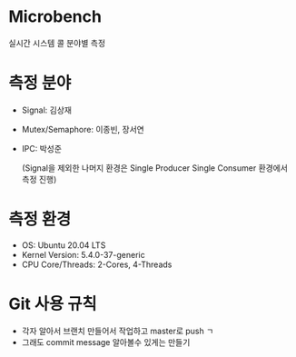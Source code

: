 # Microbench
실시간 시스템 콜 분야별 측정

# 측정 분야
- Signal: 김상재

- Mutex/Semaphore: 이종빈, 장서연
 
- IPC: 박성준

    (Signal을 제외한 나머지 환경은 Single Producer Single Consumer 환경에서 측정 진행)

# 측정 환경
- OS: Ubuntu 20.04 LTS
- Kernel Version: 5.4.0-37-generic
- CPU Core/Threads: 2-Cores, 4-Threads

# Git 사용 규칙
- 각자 알아서 브랜치 만들어서 작업하고 master로 push ㄱ
- 그래도 commit message 알아볼수 있게는 만들기